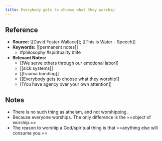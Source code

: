 ```yaml
---
title: Everybody gets to choose what they worship
---
```

## Reference
- **Source:** [[David Foster Wallace]]; [[This is Water - Speech]]
- **Keywords:** [[permanent notes]]
	- #philosophy #spirituality #life
- **Relevant Notes:**
	- [[We serve others through our emotional labor]]
	- [[sick systems]]
	- [[trauma bonding]]
	- [[Everybody gets to choose what they worship]]
	- [[You have agency over your own attention]]
## Notes
- There is no such thing as atheism, and not worshipping.
- Because everyone worships. The only difference is the ==object of worship.==
- The reason to worship a God/spiritual thing is that ==anything else will consume you.==
